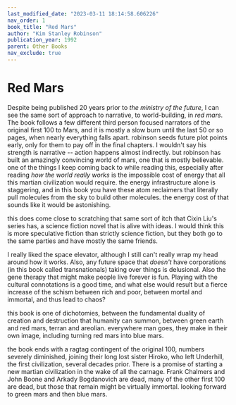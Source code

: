 ```yaml
---
last_modified_date: "2023-03-11 18:14:58.606226"
nav_order: 1
book_title: "Red Mars"
author: "Kim Stanley Robinson"
publication_year: 1992
parent: Other Books
nav_exclude: true
---
```


# Red Mars
Despite being published 20 years prior to _the ministry of the future_, I can see the same sort of approach to narrative, to world-building, in _red mars_. The book follows a few different third person focused narrators of the original first 100 to Mars, and it is mostly a slow burn until the last 50 or so pages, when nearly everything falls apart. robinson seeds future plot points early, only for them to pay off in the final chapters. I wouldn't say his strength is narrative -- action happens almost indirectly. but robinson has built an amazingly convincing world of mars, one that is mostly believable. one of the things I keep coming back to while reading this, especially after reading _how the world really works_ is the impossible cost of energy that all this martian civilization would require. the energy infrastructure alone is staggering, and in this book you have these atom reclaimers that literally pull molecules from the sky to build other molecules. the energy cost of that sounds like it would be astonishing.

this does come close to scratching that same sort of itch that Cixin Liu's series has, a science fiction novel that is alive with ideas. I would think this is more speculative fiction than strictly science fiction, but they both go to the same parties and have mostly the same friends.

I really liked the space elevator, although I still can't really wrap my head around how it works. Also, any future space that _doesn't_ have corporations (in this book called transnationals) taking over things is delusional. Also the gene therapy that might make people live forever is fun. Playing with the cultural connotations is a good time, and what else would result but a fierce increase of the schism between rich and poor, between mortal and immortal, and thus lead to chaos?

this book is one of dichotomies, between the fundamental duality of creation and destruction that humanity can summon, between green earth and red mars, terran and areolian. everywhere man goes, they make in their own image, including turning red mars into blue mars.

the book ends with a ragtag contingent of the original 100, numbers severely diminished, joining their long lost sister Hiroko, who left Underhill, the first civilization, several decades prior. There is a promise of starting a new martian civilization in the wake of all the carnage. Frank Chalmers and John Boone and Arkady Bogdanovich are dead, many of the other first 100 are dead, but those that remain might be virtually immortal. looking forward to green mars and then blue mars.